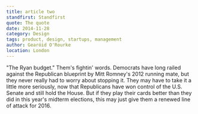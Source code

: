 ```yaml
---
title: article two
standfirst: Standfirst
quote: The quote
date: 2014-11-28
category: Design
tags: product, design, startups, management 
author: Gearóid O'Rourke
location: London
---
```




"The Ryan budget." Them's fightin' words. Democrats have long railed against the Republican blueprint by Mitt Romney's 2012 running mate, but they never really had to worry about stopping it. They may have to take it a little more seriously, now that Republicans have won control of the U.S. Senate and still hold the House. But if they play their cards better than they did in this year's midterm elections, this may just give them a renewed line of attack for 2016.

